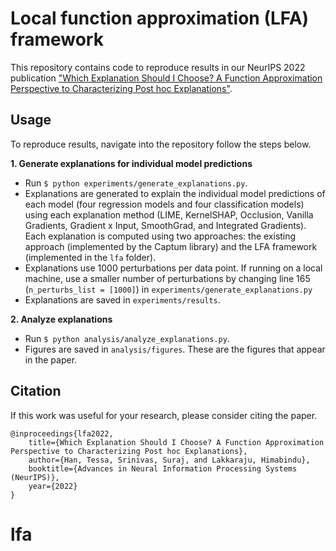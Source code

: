 # Local function approximation (LFA) framework

This repository contains code to reproduce results in our NeurIPS 2022 publication ["Which Explanation Should I Choose? A Function Approximation Perspective to Characterizing Post hoc Explanations"](https://arxiv.org/abs/2206.01254). 


## Usage

To reproduce results, navigate into the repository follow the steps below.

**1. Generate explanations for individual model predictions**
   
   * Run `$ python experiments/generate_explanations.py`.
   * Explanations are generated to explain the individual model predictions of each model (four regression models and four classification models) using each explanation method (LIME, KernelSHAP, Occlusion, Vanilla Gradients, Gradient x Input, SmoothGrad, and Integrated Gradients). Each explanation is computed using two approaches: the existing approach (implemented by the Captum library) and the LFA framework (implemented in the `lfa` folder).
   * Explanations use 1000 perturbations per data point. If running on a local machine, use a smaller number of perturbations by changing line 165 (`n_perturbs_list = [1000]`) in `experiments/generate_explanations.py`
   * Explanations are saved in `experiments/results`.

**2. Analyze explanations**
   
   * Run `$ python analysis/analyze_explanations.py`.
   * Figures are saved in `analysis/figures`. These are the figures that appear in the paper.


## Citation

If this work was useful for your research, please consider citing the paper.

```
@inproceedings{lfa2022,
    title={Which Explanation Should I Choose? A Function Approximation Perspective to Characterizing Post hoc Explanations},
    author={Han, Tessa, Srinivas, Suraj, and Lakkaraju, Himabindu},
    booktitle={Advances in Neural Information Processing Systems (NeurIPS)},
    year={2022}
}
```
# lfa
